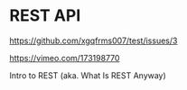 # REST API  


https://github.com/xgqfrms007/test/issues/3  


https://vimeo.com/173198770  

Intro to REST (aka. What Is REST Anyway)  








